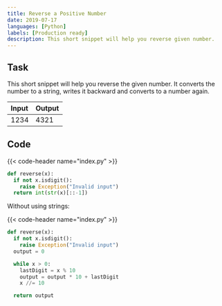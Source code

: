 ```yaml
---
title: Reverse a Positive Number
date: 2019-07-17
languages: [Python]
labels: [Production ready]
description: This short snippet will help you reverse given number.
---
```


## Task

This short snippet will help you reverse the given number. It converts the number to a string, writes it backward and converts to a number again.

| Input | Output |
| :---- | :----- |
| 1234  | 4321   |

## Code

{{< code-header name="index.py" >}}
```python
def reverse(x):
  if not x.isdigit():
    raise Exception("Invalid input")
  return int(str(x)[::-1])
```

Without using strings:

{{< code-header name="index.py" >}}
```python
def reverse(x): 
  if not x.isdigit():
    raise Exception("Invalid input")
  output = 0

  while x > 0:
    lastDigit = x % 10
    output = output * 10 + lastDigit
    x //= 10

  return output
```

